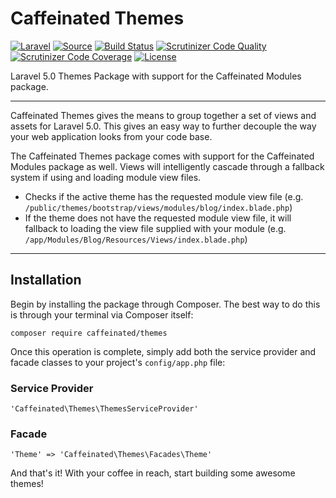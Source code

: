 Caffeinated Themes
==================
[![Laravel](https://img.shields.io/badge/Laravel-5.0-orange.svg?style=flat-square)](http://laravel.com)
[![Source](http://img.shields.io/badge/source-caffeinated/themes-blue.svg?style=flat-square)](https://github.com/caffeinated/themes)
[![Build Status](http://img.shields.io/travis/caffeinated/themes/master.svg?style=flat-square)](https://travis-ci.org/caffeinated/themes)
[![Scrutinizer Code Quality](http://img.shields.io/scrutinizer/g/caffeinated/themes.svg?style=flat-square)](https://scrutinizer-ci.com/g/caffeinated/themes/?branch=master)
[![Scrutinizer Code Coverage](https://img.shields.io/scrutinizer/coverage/g/caffeinated/themes.svg?style=flat-square)](https://scrutinizer-ci.com/g/caffeinated/themes/?branch=master)
[![License](http://img.shields.io/badge/license-MIT-brightgreen.svg?style=flat-square)](https://tldrlegal.com/license/mit-license)

Laravel 5.0 Themes Package with support for the Caffeinated Modules package.

---

Caffeinated Themes gives the means to group together a set of views and assets for Laravel 5.0. This gives an easy way to further decouple the way your web application looks from your code base.

The Caffeinated Themes package comes with support for the Caffeinated Modules package as well. Views will intelligently cascade through a fallback system if using and loading module view files.

- Checks if the active theme has the requested module view file (e.g. `/public/themes/bootstrap/views/modules/blog/index.blade.php`)
- If the theme does not have the requested module view file, it will fallback to loading the view file supplied with your module (e.g. `/app/Modules/Blog/Resources/Views/index.blade.php`)

---

Installation
------------
Begin by installing the package through Composer. The best way to do this is through your terminal via Composer itself:

```
composer require caffeinated/themes
```

Once this operation is complete, simply add both the service provider and facade classes to your project's `config/app.php` file:

### Service Provider
```
'Caffeinated\Themes\ThemesServiceProvider'
```

### Facade
```
'Theme' => 'Caffeinated\Themes\Facades\Theme'
```

And that's it! With your coffee in reach, start building some awesome themes!